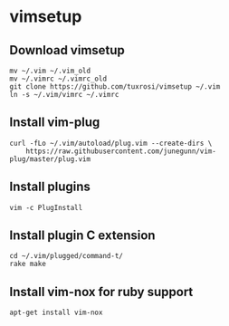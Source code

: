 # vimsetup

## Download vimsetup
    mv ~/.vim ~/.vim_old
    mv ~/.vimrc ~/.vimrc_old
    git clone https://github.com/tuxrosi/vimsetup ~/.vim
    ln -s ~/.vim/vimrc ~/.vimrc

## Install vim-plug
    curl -fLo ~/.vim/autoload/plug.vim --create-dirs \
        https://raw.githubusercontent.com/junegunn/vim-plug/master/plug.vim

## Install plugins
    vim -c PlugInstall

## Install plugin C extension
    cd ~/.vim/plugged/command-t/
    rake make

## Install vim-nox for ruby support
    apt-get install vim-nox
